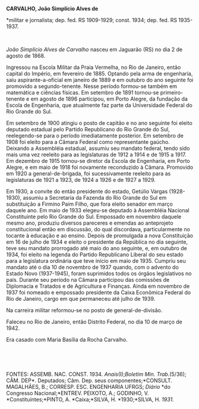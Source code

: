 **CARVALHO, João Simplício Alves de**

\*militar e jornalista; dep. fed. RS 1909-1929; const. 1934; dep. fed.
RS 1935-1937.

 

*João Simplício Alves de Carvalho* nasceu em Jaguarão (RS) no dia 2 de
agosto de 1868.

Ingressou na Escola Militar da Praia Vermelha, no Rio de Janeiro, então
capital do Império, em fevereiro de 1885. Optando pela arma de
engenharia, saiu aspirante-a-oficial em janeiro de 1889 e em outubro do
ano seguinte foi promovido a segundo-tenente. Nesse período formou-se
também em matemática e ciências físicas. Em setembro de 1891 tornou-se
primeiro-tenente e em agosto de 1896 participou, em Porto Alegre, da
fundação da Escola de Engenharia, que atualmente faz parte da
Universidade Federal do Rio Grande do Sul.

Em setembro de 1900 atingiu o posto de capitão e no ano seguinte foi
eleito deputado estadual pelo Partido Republicano do Rio Grande do Sul,
reelegendo-se para o período imediatamente posterior. Em setembro de
1908 foi eleito para a Câmara Federal como representante gaúcho.
Deixando a Assembléia estadual, assumiu seu mandato federal, tendo sido
mais uma vez reeleito para as legislaturas de 1912 a 1914 e de 1915 a
1917. Em dezembro de 1915 tornou-se diretor da Escola de Engenharia, em
Porto Alegre, e em maio de 1918 foi novamente reconduzido à Câmara.
Promovido em 1920 a general-de-brigada, foi sucessivamente reeleito para
as legislaturas de 1921 a 1923, de 1924 a 1926 e de 1927 a 1929.

Em 1930, a convite do então presidente do estado, Getúlio Vargas
(1928-1930), assumiu a Secretaria da Fazenda do Rio Grande do Sul em
substituição a Firmino Paim Filho, que fora eleito senador em março
daquele ano. Em maio de 1933 elegeu-se deputado à Assembléia Nacional
Constituinte pelo Rio Grande do Sul. Empossado em novembro daquele mesmo
ano, produziu diversos pareceres e emendas ao anteprojeto constitucional
então em discussão, do qual discordava, particularmente no tocante à
educação e ao ensino. Depois de promulgada a nova Constituição em 16 de
julho de 1934 e eleito o presidente da República no dia seguinte, teve
seu mandato prorrogado até maio do ano seguinte, e, em outubro de 1934,
foi eleito na legenda do Partido Republicano Liberal do seu estado para
a legislatura ordinária que teve início em maio de 1935. Cumpriu seu
mandato até o dia 10 de novembro de 1937 quando, com o advento do Estado
Novo (1937-1945), foram suprimidos todos os órgãos legislativos no país.
Durante seu período na Câmara participou das comissões de Diplomacia e
Tratados e de Agricultura e Finanças. Ainda em novembro de 1937 foi
nomeado e empossado presidente da Caixa Econômica Federal do Rio de
Janeiro, cargo em que permaneceu até julho de 1939.

Na carreira militar reformou-se no posto de general-de-divisão.

Faleceu no Rio de Janeiro, então Distrito Federal, no dia 10 de março de
1942.

Era casado com Maria Basília da Rocha Carvalho.

 

 

FONTES: ASSEMB. NAC. CONST. 1934. *Anais*(I);*Boletim Min. Trab.*(5/36);
CÂM. DEP*. Deputados; Câm. Dep. seus componentes;*CONSULT. MAGALHÃES,
B.; CORRESP. ESC. ENGENHARIA UFRGS; *Diário* *do Congresso
Nacional;*ENTREV. PEIXOTO, A.; GODINHO, V. *Constituintes;*PINTO, A.
*Caixa;*SILVA, H. *1930;*SILVA, H. *1931.*

 
